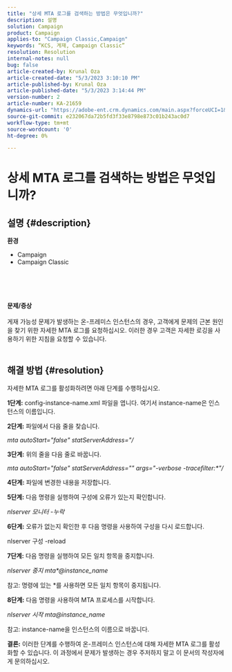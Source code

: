 ```yaml
---
title: "상세 MTA 로그를 검색하는 방법은 무엇입니까?"
description: 설명
solution: Campaign
product: Campaign
applies-to: "Campaign Classic,Campaign"
keywords: “KCS, 게재, Campaign Classic”
resolution: Resolution
internal-notes: null
bug: false
article-created-by: Krunal Oza
article-created-date: "5/3/2023 3:10:10 PM"
article-published-by: Krunal Oza
article-published-date: "5/3/2023 3:14:44 PM"
version-number: 2
article-number: KA-21659
dynamics-url: "https://adobe-ent.crm.dynamics.com/main.aspx?forceUCI=1&pagetype=entityrecord&etn=knowledgearticle&id=5b313496-c4e9-ed11-a7c6-6045bd006b4b"
source-git-commit: e232067da72b5fd3f33e8798e873c01b243ac0d7
workflow-type: tm+mt
source-wordcount: '0'
ht-degree: 0%

---
```


# 상세 MTA 로그를 검색하는 방법은 무엇입니까?

## 설명 {#description}

<b>환경</b>
- Campaign
- Campaign Classic

<br><br> <br><br><b>문제/증상</b><br><br>게재 가능성 문제가 발생하는 온-프레미스 인스턴스의 경우, 고객에게 문제의 근본 원인을 찾기 위한 자세한 MTA 로그를 요청하십시오. 이러한 경우 고객은 자세한 로깅을 사용하기 위한 지침을 요청할 수 있습니다.
<br> <br>

## 해결 방법 {#resolution}


자세한 MTA 로그를 활성화하려면 아래 단계를 수행하십시오.

<b>1단계:</b>
config-instance-name.xml 파일을 엽니다. 여기서 instance-name은 인스턴스의 이름입니다.

<b>2단계:</b>
파일에서 다음 줄을 찾습니다.

*mta autoStart=&quot;false&quot; statServerAddress=&quot;/*

<b>3단계:</b>
위의 줄을 다음 줄로 바꿉니다.

*mta autoStart=&quot;false&quot; statServerAddress=&quot;&quot; args=&quot;-verbose -tracefilter:\*&quot;/*

<b>4단계:</b>
파일에 변경한 내용을 저장합니다.

<b>5단계:</b>
다음 명령을 실행하여 구성에 오류가 있는지 확인합니다.

*nlserver 모니터 -누락*

<b>6단계:</b>
오류가 없는지 확인한 후 다음 명령을 사용하여 구성을 다시 로드합니다.

nlserver 구성 -reload

<b>7단계:</b>
다음 명령을 실행하여 모든 일치 항목을 중지합니다.

*nlserver 중지 mta\*@instance_name*

참고: 명령에 있는 \*를 사용하면 모든 일치 항목이 중지됩니다.

<b>8단계:</b>
다음 명령을 사용하여 MTA 프로세스를 시작합니다.

*nlserver 시작 mta@instance_name*

참고: instance-name을 인스턴스의 이름으로 바꿉니다.

<b>결론:</b>
이러한 단계를 수행하여 온-프레미스 인스턴스에 대해 자세한 MTA 로그를 활성화할 수 있습니다. 이 과정에서 문제가 발생하는 경우 주저하지 말고 이 문서의 작성자에게 문의하십시오.
